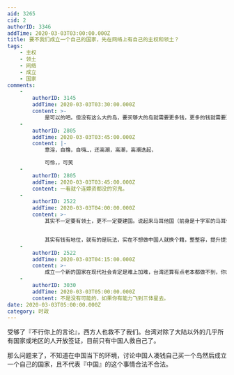 ```yaml
---
aid: 3265
cid: 2
authorID: 3346
addTime: 2020-03-03T03:00:00.000Z
title: 要不我们成立一个自己的国家，先在网络上有自己的主权和领土？
tags:
    - 主权
    - 领土
    - 网络
    - 成立
    - 国家
comments:
    -
        authorID: 3145
        addTime: 2020-03-03T03:30:00.000Z
        content: >-
            是可以的吧。但没有这么大的岛，要买够大的岛就需要更多钱，更多的钱就需要更多的人。假设富豪都加入了，岛上必须能够完全自给自足，涉及外交就可能面临台湾相同的问题，被中国大陆压制。
    -
        authorID: 2805
        addTime: 2020-03-03T03:45:00.000Z
        content: |-
            意淫，自撸，自嗨…，还高潮，高潮，高潮迭起，

            可怜，，可笑
    -
        authorID: 2805
        addTime: 2020-03-03T03:45:00.000Z
        content: 一看就个连嫖资都没的穷鬼。
    -
        authorID: 2522
        addTime: 2020-03-03T04:00:00.000Z
        content: >-
            其实不一定要有领土，更不一定要建国。说起来马耳他国（前身是十字军的马耳他骑士团）不就没有国土吗，就在罗马有个大楼，很多有钱人会去入籍马耳他，避税啊；南太平洋也有好多卖鸟粪的岛国，从总统到国民基本都生活在澳大利亚；再比如加勒比海的巴拿马、开曼群岛等，都有很多跨国公司和个人为了避税而入籍的


            其实有钱有地位，就有的是玩法，实在不想做中国人就换个籍，整整容，提升提升气质，你想想莫文迪、李嘉诚，也没人会抓着他们出生在中国不放，或者入个新加坡籍香港籍，你也可以做哪怕是白人国家中的人上人，有啥必要买岛呢？有啥必要建国呢？难度大不说，真的成了肯定也是小众得很，还是少部分人才能享受得到，有足够多的钱有知识就够了，现在已经有超多途径啦
    -
        authorID: 2522
        addTime: 2020-03-03T04:15:00.000Z
        content: >-
            成立一个新的国家在现代社会肯定是难上加难，台湾还算有点老本都做不到，你想在网上抓几个狐朋狗友买个岛就搞成，确实不现实，没有足够多的利益让别的国家承认你的，更别说国际上的货币、经贸、外交等等了，何必呢，再说已有的途径想要达成你的目的的已经足够多了
    -
        authorID: 3030
        addTime: 2020-03-03T05:00:00.000Z
        content: 不是没有可能的，如果你有能力飞到三体星去。
date: 2020-03-03T05:00:00.000Z
category: 时政
---
```


受够了『不行你上的言论』，西方人也救不了我们。台湾对除了大陆以外的几乎所有国家或地区的人开放签证，目前只有中国人救自己了。

那么问题来了，不知道在中国当下的环境，讨论中国人凑钱自己买一个岛然后成立一个自己的国家，且不代表『中国』的这个事情合法不合法。
